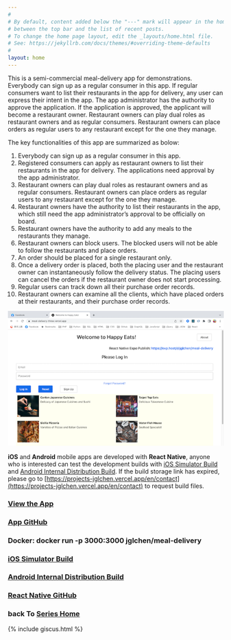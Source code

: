 ```yaml
---
#
# By default, content added below the "---" mark will appear in the home page
# between the top bar and the list of recent posts.
# To change the home page layout, edit the _layouts/home.html file.
# See: https://jekyllrb.com/docs/themes/#overriding-theme-defaults
#
layout: home
---
```


This is a semi-commercial meal-delivery app for demonstrations. Everybody can sign up as a regular consumer in this app. If regular consumers want to list their restaurants in the app for delivery, any user can express their intent in the app. The app administrator has the authority to approve the application. If the application is approved, the applicant will become a restaurant owner. Restaurant owners can play dual roles as restaurant owners and as regular consumers. Restaurant owners can place orders as regular users to any restaurant except for the one they manage.

The key functionalities of this app are summarized as bolow:

1. Everybody can sign up as a regular consumer in this app.
2. Registered consumers can apply as restaurant owners to list their restaurants in the app for delivery. The applications need approval by the app administrator.
3. Restaurant owners can play dual roles as restaurant owners and as regular consumers. Restaurant owners can place orders as regular users to any restaurant except for the one they manage.
4. Restaurant owners have the authority to list their restaurants in the app, which still need the app administrator’s approval to be officially on board. 
5. Restaurant owners have the authority to add any meals to the restaurants they manage.
6. Restaurant owners can block users. The blocked users will not be able to follow the restaurants and place orders.
7. An order should be placed for a single restaurant only.
8. Once a delivery order is placed, both the placing user and the restaurant owner can instantaneously follow the delivery status. The placing users can cancel the orders if the restaurant owner does not start processing.
9. Regular users can track down all their purchase order records.
10. Restaurant owners can examine all the clients, which have placed orders at their restaurants, and their purchase order records.

[![meal-delivery-screenshot](/images/meal-delivery-screenshot.png)](https://meal-delivery-three.vercel.app)

**iOS** and **Android** mobile apps are developed with **React Native**, anyone who is interested can test the development builds with [iOS Simulator Build](https://expo.dev/accounts/jglchen/projects/meal-delivery/builds/0d34147e-b06d-4298-aa6d-757691184c99) and [Android Internal Distribution Build](https://expo.dev/accounts/jglchen/projects/meal-delivery/builds/a58cdda5-857a-4f1e-9721-5f8397303a47). If the build storage link has expired, please go to [https://projects-jglchen.vercel.app/en/contact](https://projects-jglchen.vercel.app/en/contact) to request build files.


### [View the App](https://meal-delivery-three.vercel.app)
### [App GitHub](https://github.com/jglchen/meal-delivery)
### Docker: docker run -p 3000:3000 jglchen/meal-delivery
### [iOS Simulator Build](https://expo.dev/accounts/jglchen/projects/meal-delivery/builds/0d34147e-b06d-4298-aa6d-757691184c99)
### [Android Internal Distribution Build](https://expo.dev/accounts/jglchen/projects/meal-delivery/builds/a58cdda5-857a-4f1e-9721-5f8397303a47)
### [React Native GitHub](https://github.com/jglchen/react-native-meal-delivery)
### back To [Series Home](https://jglchen.github.io/)

{% include giscus.html %}

